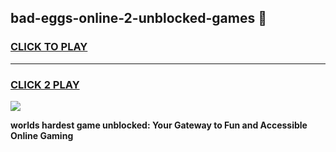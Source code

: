 
## bad-eggs-online-2-unblocked-games 👋
<h3>
<a href="https://premium.freeplayer.one?title=bad-eggs-online-2-unblocked-games&ref=14F">CLICK TO PLAY</a></h3>
<hr>

<h3>
<a href="https://premium.freeplayer.one?title=bad-eggs-online-2-unblocked-games&ref=14F">CLICK 2 PLAY</a>
  
</h3>

<a href="https://premium.freeplayer.one?title=bad-eggs-online-2-unblocked-games&ref=12F/"><img src="https://clearcache.store/games.png"></a>


**worlds hardest game unblocked: Your Gateway to Fun and Accessible Online Gaming**
